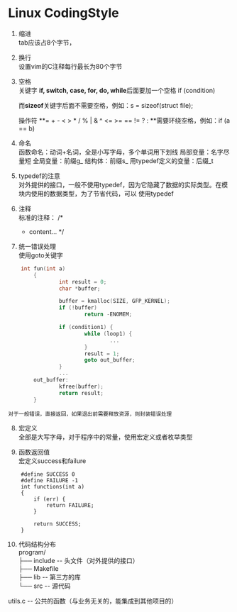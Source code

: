# Linux CodingStyle

1. 缩进  
	tab应该占8个字节，

2. 换行  
	设置vim的C注释每行最长为80个字节

3. 空格  
	关键字 **if, switch, case, for, do, while**后面要加一个空格
	if (condition)
	
	而**sizeof**关键字后面不需要空格，例如：s = sizeof(struct file);

	操作符 **=  +  -  <  >  *  /  %  |  &  ^  <=  >=  ==  !=  ?  : **需要环绕空格，例如：if (a == b)
	
4. 命名  
	函数命名：动词+名词，全是小写字母，多个单词用下划线
	局部变量：名字尽量短
	全局变量：前缀g_
	结构体：前缀s_
	用typedef定义的变量：后缀_t
	
5. typedef的注意  
	对外提供的接口，一般不使用typedef，因为它隐藏了数据的实际类型。在模块内使用的数据类型，为了节省代码，可以
	使用typedef
	
6. 注释  
	标准的注释：
	/*
	 * content...
	 */
	 
7. 统一错误处理  
	使用goto关键字
```C
	int fun(int a)
        {
                int result = 0;
                char *buffer;

                buffer = kmalloc(SIZE, GFP_KERNEL);
                if (!buffer)
                        return -ENOMEM;

                if (condition1) {
                        while (loop1) {
                                ...
                        }
                        result = 1;
                        goto out_buffer;
                }
                ...
        out_buffer:
                kfree(buffer);
                return result;
        }
```
	对于一般错误，直接返回，如果退出前需要释放资源，则封装错误处理

8. 宏定义  
	全部是大写字母，对于程序中的常量，使用宏定义或者枚举类型
	
9. 函数返回值  
	宏定义success和failure
```
	#define SUCCESS 0
	#define FAILURE -1
	int functions(int a)
	{
		if (err) {
			return FAILURE;
		}
		
		return SUCCESS;
	}
```

10. 代码结构分布  
program/  
├── include -- 头文件（对外提供的接口）  
├── Makefile  
├── lib -- 第三方的库  
└── src -- 源代码  

utils.c -- 公共的函数（与业务无关的，能集成到其他项目的）
